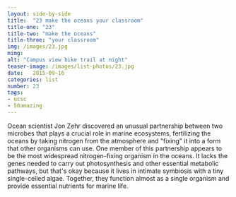 ```yaml
---
layout: side-by-side
title:  "23 make the oceans your classroom"
title-one: "23"
title-two: "make the oceans"
title-three: "your classroom"
img: /images/23.jpg
mimg: 
alt: "Campus view bike trail at night"
teaser-image: /images/list-photos/23.jpg
date:   2015-09-16
categories: list
number: 23
tags:
- ucsc
- 50amazing
---
```

Ocean scientist Jon Zehr discovered an unusual partnership between two microbes that plays a crucial role in marine ecosystems, fertilizing the oceans by taking nitrogen from the atmosphere 
and "fixing" it into a form that other organisms can use. One member of this partnership appears to 
be the most widespread nitrogen-fixing organism 
in the oceans. It lacks the genes needed to carry 
out photosynthesis and other essential metabolic pathways, but that's okay because it lives in intimate symbiosis with a tiny single-celled algae. Together, they function almost as a single organism and provide essential nutrients for marine life.
